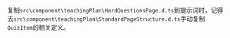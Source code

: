 复制`src\component\teachingPlan\HardQuestionsPage.d.ts`到提示词时，记得去`src\component\teachingPlan\StandardPageStructure.d.ts`手动复制`QuizItem`的相关定义。

